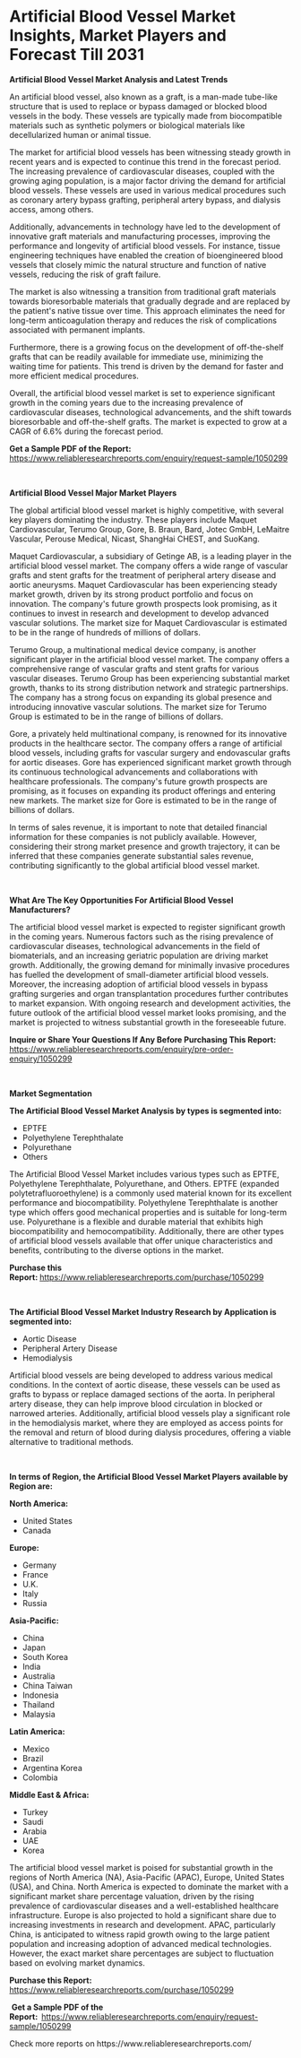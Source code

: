 <p><h1>Artificial Blood Vessel Market Insights, Market Players and Forecast Till 2031</h1></p><p><strong>Artificial Blood Vessel Market Analysis and Latest Trends</strong></p>
<p><p>An artificial blood vessel, also known as a graft, is a man-made tube-like structure that is used to replace or bypass damaged or blocked blood vessels in the body. These vessels are typically made from biocompatible materials such as synthetic polymers or biological materials like decellularized human or animal tissue.</p><p>The market for artificial blood vessels has been witnessing steady growth in recent years and is expected to continue this trend in the forecast period. The increasing prevalence of cardiovascular diseases, coupled with the growing aging population, is a major factor driving the demand for artificial blood vessels. These vessels are used in various medical procedures such as coronary artery bypass grafting, peripheral artery bypass, and dialysis access, among others.</p><p>Additionally, advancements in technology have led to the development of innovative graft materials and manufacturing processes, improving the performance and longevity of artificial blood vessels. For instance, tissue engineering techniques have enabled the creation of bioengineered blood vessels that closely mimic the natural structure and function of native vessels, reducing the risk of graft failure.</p><p>The market is also witnessing a transition from traditional graft materials towards bioresorbable materials that gradually degrade and are replaced by the patient's native tissue over time. This approach eliminates the need for long-term anticoagulation therapy and reduces the risk of complications associated with permanent implants.</p><p>Furthermore, there is a growing focus on the development of off-the-shelf grafts that can be readily available for immediate use, minimizing the waiting time for patients. This trend is driven by the demand for faster and more efficient medical procedures.</p><p>Overall, the artificial blood vessel market is set to experience significant growth in the coming years due to the increasing prevalence of cardiovascular diseases, technological advancements, and the shift towards bioresorbable and off-the-shelf grafts. The market is expected to grow at a CAGR of 6.6% during the forecast period.</p></p>
<p><strong>Get a Sample PDF of the Report:&nbsp;</strong> <a href="https://www.reliableresearchreports.com/enquiry/request-sample/1050299">https://www.reliableresearchreports.com/enquiry/request-sample/1050299</a></p>
<p>&nbsp;</p>
<p><strong>Artificial Blood Vessel Major Market Players</strong></p>
<p><p>The global artificial blood vessel market is highly competitive, with several key players dominating the industry. These players include Maquet Cardiovascular, Terumo Group, Gore, B. Braun, Bard, Jotec GmbH, LeMaitre Vascular, Perouse Medical, Nicast, ShangHai CHEST, and SuoKang.</p><p>Maquet Cardiovascular, a subsidiary of Getinge AB, is a leading player in the artificial blood vessel market. The company offers a wide range of vascular grafts and stent grafts for the treatment of peripheral artery disease and aortic aneurysms. Maquet Cardiovascular has been experiencing steady market growth, driven by its strong product portfolio and focus on innovation. The company's future growth prospects look promising, as it continues to invest in research and development to develop advanced vascular solutions. The market size for Maquet Cardiovascular is estimated to be in the range of hundreds of millions of dollars.</p><p>Terumo Group, a multinational medical device company, is another significant player in the artificial blood vessel market. The company offers a comprehensive range of vascular grafts and stent grafts for various vascular diseases. Terumo Group has been experiencing substantial market growth, thanks to its strong distribution network and strategic partnerships. The company has a strong focus on expanding its global presence and introducing innovative vascular solutions. The market size for Terumo Group is estimated to be in the range of billions of dollars.</p><p>Gore, a privately held multinational company, is renowned for its innovative products in the healthcare sector. The company offers a range of artificial blood vessels, including grafts for vascular surgery and endovascular grafts for aortic diseases. Gore has experienced significant market growth through its continuous technological advancements and collaborations with healthcare professionals. The company's future growth prospects are promising, as it focuses on expanding its product offerings and entering new markets. The market size for Gore is estimated to be in the range of billions of dollars.</p><p>In terms of sales revenue, it is important to note that detailed financial information for these companies is not publicly available. However, considering their strong market presence and growth trajectory, it can be inferred that these companies generate substantial sales revenue, contributing significantly to the global artificial blood vessel market.</p></p>
<p>&nbsp;</p>
<p><strong>What Are The Key Opportunities For Artificial Blood Vessel Manufacturers?</strong></p>
<p><p>The artificial blood vessel market is expected to register significant growth in the coming years. Numerous factors such as the rising prevalence of cardiovascular diseases, technological advancements in the field of biomaterials, and an increasing geriatric population are driving market growth. Additionally, the growing demand for minimally invasive procedures has fuelled the development of small-diameter artificial blood vessels. Moreover, the increasing adoption of artificial blood vessels in bypass grafting surgeries and organ transplantation procedures further contributes to market expansion. With ongoing research and development activities, the future outlook of the artificial blood vessel market looks promising, and the market is projected to witness substantial growth in the foreseeable future.</p></p>
<p><strong>Inquire or Share Your Questions If Any Before Purchasing This Report:</strong> <a href="https://www.reliableresearchreports.com/enquiry/pre-order-enquiry/1050299">https://www.reliableresearchreports.com/enquiry/pre-order-enquiry/1050299</a></p>
<p>&nbsp;</p>
<p><strong>Market Segmentation</strong></p>
<p><strong>The Artificial Blood Vessel Market Analysis by types is segmented into:</strong></p>
<p><ul><li>EPTFE</li><li>Polyethylene Terephthalate</li><li>Polyurethane</li><li>Others</li></ul></p>
<p><p>The Artificial Blood Vessel Market includes various types such as EPTFE, Polyethylene Terephthalate, Polyurethane, and Others. EPTFE (expanded polytetrafluoroethylene) is a commonly used material known for its excellent performance and biocompatibility. Polyethylene Terephthalate is another type which offers good mechanical properties and is suitable for long-term use. Polyurethane is a flexible and durable material that exhibits high biocompatibility and hemocompatibility. Additionally, there are other types of artificial blood vessels available that offer unique characteristics and benefits, contributing to the diverse options in the market.</p></p>
<p><strong>Purchase this Report:&nbsp;</strong><a href="https://www.reliableresearchreports.com/purchase/1050299">https://www.reliableresearchreports.com/purchase/1050299</a></p>
<p>&nbsp;</p>
<p><strong>The Artificial Blood Vessel Market Industry Research by Application is segmented into:</strong></p>
<p><ul><li>Aortic Disease</li><li>Peripheral Artery Disease</li><li>Hemodialysis</li></ul></p>
<p><p>Artificial blood vessels are being developed to address various medical conditions. In the context of aortic disease, these vessels can be used as grafts to bypass or replace damaged sections of the aorta. In peripheral artery disease, they can help improve blood circulation in blocked or narrowed arteries. Additionally, artificial blood vessels play a significant role in the hemodialysis market, where they are employed as access points for the removal and return of blood during dialysis procedures, offering a viable alternative to traditional methods.</p></p>
<p>&nbsp;</p>
<p><strong>In terms of Region, the Artificial Blood Vessel Market Players available by Region are:</strong></p>
<p>
    <p> <strong> North America: </strong>
        <ul>
            <li>United States</li>
            <li>Canada</li>
        </ul>
        </p> 
    <p> <strong> Europe: </strong>
        <ul>
            <li>Germany</li>
            <li>France</li>
            <li>U.K.</li>
            <li>Italy</li>
            <li>Russia</li>
        </ul>
        </p> 
    <p> <strong> Asia-Pacific: </strong>
        <ul>
            <li>China</li>
            <li>Japan</li>
            <li>South Korea</li>
            <li>India</li>
            <li>Australia</li>
            <li>China Taiwan</li>
            <li>Indonesia</li>
            <li>Thailand</li>
            <li>Malaysia</li>
        </ul>
        </p> 
    <p> <strong> Latin America: </strong>
        <ul>
            <li>Mexico</li>
            <li>Brazil</li>
            <li>Argentina Korea</li>
            <li>Colombia</li>
        </ul>
        </p> 
    <p> <strong> Middle East & Africa: </strong>
        <ul>
            <li>Turkey</li>
            <li>Saudi</li>
            <li>Arabia</li>
            <li>UAE</li>
            <li>Korea</li>
        </ul>
    </p>
    </p>
<p><p>The artificial blood vessel market is poised for substantial growth in the regions of North America (NA), Asia-Pacific (APAC), Europe, United States (USA), and China. North America is expected to dominate the market with a significant market share percentage valuation, driven by the rising prevalence of cardiovascular diseases and a well-established healthcare infrastructure. Europe is also projected to hold a significant share due to increasing investments in research and development. APAC, particularly China, is anticipated to witness rapid growth owing to the large patient population and increasing adoption of advanced medical technologies. However, the exact market share percentages are subject to fluctuation based on evolving market dynamics.</p></p>
<p><strong>Purchase this Report: </strong><a href="https://www.reliableresearchreports.com/purchase/1050299">https://www.reliableresearchreports.com/purchase/1050299</a></p>
<p>&nbsp;<strong>Get a Sample PDF of the Report:&nbsp;&nbsp;</strong><a href="https://www.reliableresearchreports.com/enquiry/request-sample/1050299">https://www.reliableresearchreports.com/enquiry/request-sample/1050299</a></p>
<p><strong></strong></p>
<p>Check more reports on https://www.reliableresearchreports.com/</p>